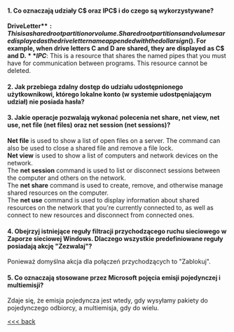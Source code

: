 
#### 1. Co oznaczają udziały C$ oraz IPC$ i do czego są wykorzystywane?

**DriveLetter$**: This is a shared root partition or volume. Shared root partitions and volumes are displayed as the drive letter name appended with the dollar sign ($). For example, when drive letters C and D are shared, they are displayed as C$ and D$.  
**IPC$**: This is a resource that shares the named pipes that you must have for communication between programs. This resource cannot be deleted.  

#### 2. Jak przebiega zdalny dostęp do udziału udostępnionego użytkownikowi, którego lokalne konto (w systemie udostpęniającym udział) nie posiada hasła?


#### 3. Jakie operacje pozwalają wykonać polecenia net share, net view, net use, net file (net files) oraz net session (net sessions)?

**Net file** is used to show a list of open files on a server. The command can also be used to close a shared file and remove a file lock.  
**Net view** is used to show a list of computers and network devices on the network.  
The **net session** command is used to list or disconnect sessions between the computer and others on the network.  
The **net share** command is used to create, remove, and otherwise manage shared resources on the computer.  
The **net use** command is used to display information about shared resources on the network that you're currently connected to, as well as connect to new resources and disconnect from connected ones.  

#### 4. Obejrzyj istniejące reguły filtracji przychodzącego ruchu sieciowego w Zaporze sieciowej Windows. Dlaczego wszystkie predefiniowane reguły posiadają akcję "Zezwalaj"?

Ponieważ domyślna akcja dla połączeń przychodzących to "Zablokuj".

#### 5. Co oznaczają stosowane przez Microsoft pojęcia emisji pojedynczej i multiemisji?

Zdaje się, że emisja pojedyncza jest wtedy, gdy wysyłamy pakiety do pojedynczego odbiorcy, a multiemisja, gdy do wielu.

[<<< back](./Readme.md)
